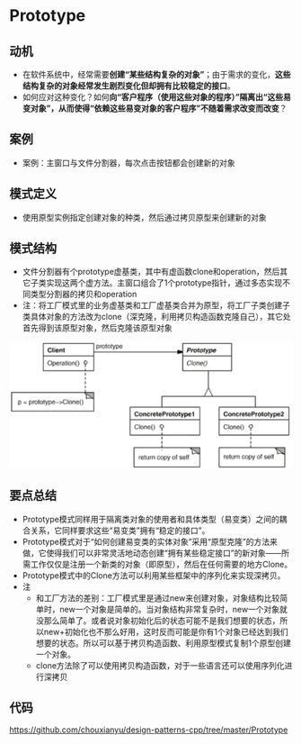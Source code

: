 # Prototype

## 动机

* 在软件系统中，经常需要**创建“某些结构复杂的对象”**；由于需求的变化，**这些结构复杂的对象经常发生剧烈变化但却拥有比较稳定的接口**。
* 如何应对这种变化？如何**向“客户程序（使用这些对象的程序）”隔离出“这些易变对象”，从而使得“依赖这些易变对象的客户程序”不随着需求改变而改变**？

## 案例

* 案例：主窗口与文件分割器，每次点击按钮都会创建新的对象

## 模式定义

* 使用原型实例指定创建对象的种类，然后通过拷贝原型来创建新的对象

## 模式结构

* 文件分割器有个prototype虚基类，其中有虚函数clone和operation，然后其它子类实现这两个虚方法。主窗口组合了1个prototype指针，通过多态实现不同类型分割器的拷贝和operation
* 注：将工厂模式里的业务虚基类和工厂虚基类合并为原型，将工厂子类创建子类具体对象的方法改为clone（深克隆，利用拷贝构造函数克隆自己），其它处首先得到该原型对象，然后克隆该原型对象

![](./images/Prototype.png)

## 要点总结

* Prototype模式同样用于隔离类对象的使用者和具体类型（易变类）之间的耦合关系，它同样要求这些“易变类”拥有“稳定的接口”。
* Prototype模式对于“如何创建易变类的实体对象”采用“原型克隆”的方法来做，它使得我们可以非常灵活地动态创建“拥有某些稳定接口”的新对象——所需工作仅仅是注册一个新类的对象（即原型），然后在任何需要的地方Clone。
* Prototype模式中的Clone方法可以利用某些框架中的序列化来实现深拷贝。
* 注
  * 和工厂方法的差别：工厂模式里是通过new来创建对象，对象结构比较简单时，new一个对象是简单的。当对象结构非常复杂时，new一个对象就没那么简单了。或者说对象初始化后的状态可能不是我们想要的状态，所以new+初始化也不那么好用，这时反而可能是你有1个对象已经达到我们想要的状态。所以可以基于拷贝构造函数、利用原型模式复制1个原型创建一个对象。
  * clone方法除了可以使用拷贝构造函数，对于一些语言还可以使用序列化进行深拷贝

## 代码

https://github.com/chouxianyu/design-patterns-cpp/tree/master/Prototype
